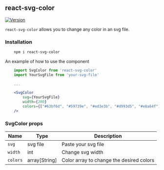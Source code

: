 ## react-svg-color

[![Version](https://img.shields.io/npm/v/react-svg-color.svg)](https://www.npmjs.com/package/react-svg-color)
<!-- [![NPM](https://img.shields.io/npm/dm/react-svg-color.svg)](https://www.npmjs.com/package/react-svg-color) -->

`react-svg-color` allows you to change any color in an svg file.

### Installation

```bash
    npm i react-svg-color
```

An example of how to use the component

```jsx
    import SvgColor from 'react-svg-color'
    import YourSvgFile from 'your-svg-file'
    
    ...

    <SvgColor 
        svg={YourSvgFile} 
        width={200} 
        colors={["#63bf6d", "#59739e", "#ed3e3b", "#d993d5", "#e8a64f"]} 
    />
```


### SvgColor props

| Name         | Type           | Description                                    |
| ------------ | -------------- | ---------------------------------------------- |
| `svg`        | svg file       | Paste your svg file                            |
| `width`      | int            | Change svg width                               |
| `colors`     | array[String]  | Color array to change the desired colors       |

